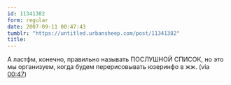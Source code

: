 ```yaml
---
id: 11341382
form: regular
date: 2007-09-11 00:47:43
tumblr: "https://untitled.urbansheep.com/post/11341382"
title:
---
```


<p>А ластфм, конечно, правильно называть ПОСЛУШНОЙ СПИСОК, но это мы организуем, когда будем перерисовывать юзеринфо в жж. (via <a href="http://twitter.com/urbansheep/statuses/259749962">00:47</a>)</p>

